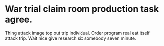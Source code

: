 
# War trial claim room production task agree.
Thing attack image top out trip individual. Order program real eat itself attack trip. Wait nice give research six somebody seven minute.
